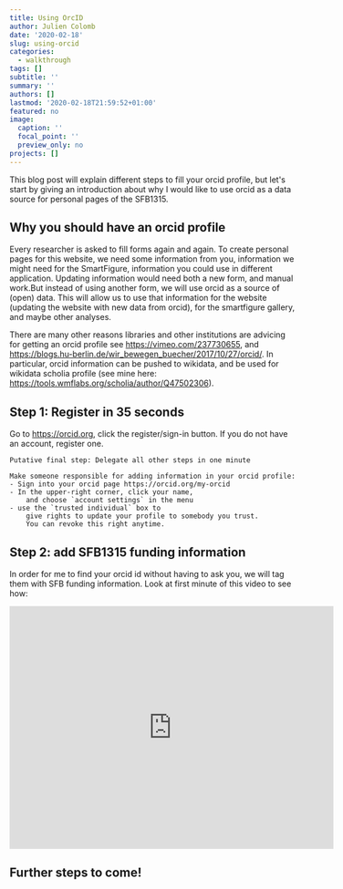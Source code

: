 ```yaml
---
title: Using OrcID
author: Julien Colomb
date: '2020-02-18'
slug: using-orcid
categories:
  - walkthrough
tags: []
subtitle: ''
summary: ''
authors: []
lastmod: '2020-02-18T21:59:52+01:00'
featured: no
image:
  caption: ''
  focal_point: ''
  preview_only: no
projects: []
---
```


This blog post will explain different steps to fill your orcid profile, but let's start by giving an introduction about why I would like to use orcid as a data source for personal pages of the SFB1315.

## Why you should have an orcid profile

Every researcher is asked to fill forms again and again. To create personal pages for this website, we need some information from you, information we might need for the SmartFigure, information you could use in different application. Updating information would need both a new form, and manual work.But instead of using another form, we will use orcid as a source of (open) data. This will allow us to use that information for the website (updating the website with new data from orcid), for the smartfigure gallery, and maybe other analyses. 

There are many other reasons libraries and other institutions are advicing for getting an orcid profile see https://vimeo.com/237730655,
and https://blogs.hu-berlin.de/wir_bewegen_buecher/2017/10/27/orcid/. In particular, orcid information can be pushed to wikidata, and be used for wikidata scholia profile (see mine here: https://tools.wmflabs.org/scholia/author/Q47502306).


## Step 1: Register in 35 seconds

Go to https://orcid.org, click the register/sign-in button. If you do not have an account, register one.

```
Putative final step: Delegate all other steps in one minute

Make someone responsible for adding information in your orcid profile: 
- Sign into your orcid page https://orcid.org/my-orcid
- In the upper-right corner, click your name,
    and choose `account settings` in the menu
- use the `trusted individual` box to
    give rights to update your profile to somebody you trust.
    You can revoke this right anytime.

```

## Step 2: add SFB1315 funding information

In order for me to find your orcid id without having to ask you, we will tag them with SFB funding information.
Look at first minute of this video to see how: 

<iframe src="https://widgets.figshare.com/articles/11848407/embed?show_title=1" width="568" height="426" allowfullscreen="true" frameborder="0"></iframe>



## Further steps to come!

<!--
3b. ADD INFO (5-120 min)
(once you signed in, we can add more information, be sure to set the visibility to "public.

- add the SFB1315 in the funding (see video: https://figshare.com/articles/add_allinfo_small_mov/11848407)

Optional information imported in the website:
- add a biography text
- add a link to a picture of you, name it “picture"
- add a link to your page in the lab, be sure to mention “lab” in its name and put it preferably in the first position.
- add links you would like to see on your personal page on the website like twitter, github or gitlab pages. 
- add a visible main email address


Optional information not (yet) imported in the website:

- add all your publication
- add all your funding
- add your affiliations (present and past, in the Employment field)
- add education and qualifications
- add all your other research outputs (datasets, software,...) anything with a doi counts

Optional cool stuff you can do with your orcid
- get a scienceopen profile
- check your impact story badges
- create a wikidata scholia page (including co-author graphical representation)
- ...
-->
